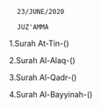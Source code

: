       23/JUNE/2020      
      
      JUZ'AMMA
      
1.Surah At-Tin-()

2.Surah Al-Alaq-()

3.Surah Al-Qadr-()

4.Surah Al-Bayyinah-()
